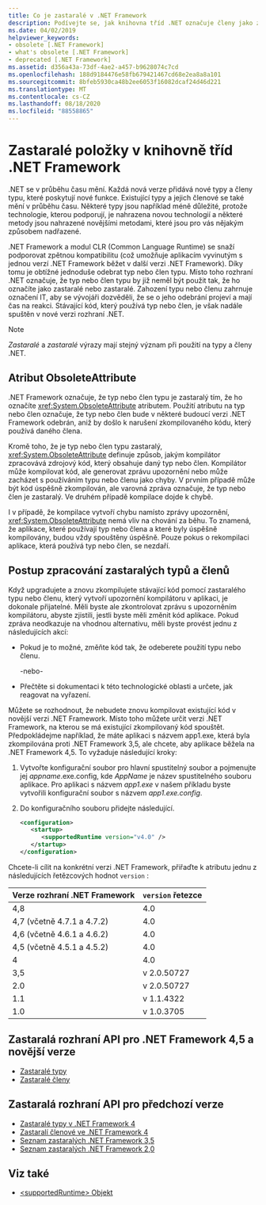```yaml
---
title: Co je zastaralé v .NET Framework
description: Podívejte se, jak knihovna tříd .NET označuje členy jako zastaralé. Pochopení atributu ObsoleteAttribute, jak zpracovávat zastaralé typy a členy a další.
ms.date: 04/02/2019
helpviewer_keywords:
- obsolete [.NET Framework]
- what's obsolete [.NET Framework]
- deprecated [.NET Framework]
ms.assetid: d356a43a-73df-4ae2-a457-b9628074c7cd
ms.openlocfilehash: 188d9184476e58fb679421467cd68e2ea8a8a101
ms.sourcegitcommit: 8bfeb5930ca48b2ee6053f16082dcaf24d46d221
ms.translationtype: MT
ms.contentlocale: cs-CZ
ms.lasthandoff: 08/18/2020
ms.locfileid: "88558865"
---
```

# <a name="whats-obsolete-in-the-net-framework-class-library"></a>Zastaralé položky v knihovně tříd .NET Framework

.NET se v průběhu času mění. Každá nová verze přidává nové typy a členy typu, které poskytují nové funkce. Existující typy a jejich členové se také mění v průběhu času. Některé typy jsou například méně důležité, protože technologie, kterou podporují, je nahrazena novou technologií a některé metody jsou nahrazené novějšími metodami, které jsou pro vás nějakým způsobem nadřazené.

.NET Framework a modul CLR (Common Language Runtime) se snaží podporovat zpětnou kompatibilitu (což umožňuje aplikacím vyvinutým s jednou verzí .NET Framework běžet v další verzi .NET Framework). Díky tomu je obtížné jednoduše odebrat typ nebo člen typu. Místo toho rozhraní .NET označuje, že typ nebo člen typu by již neměl být použit tak, že ho označíte jako zastaralé nebo zastaralé. Zahození typu nebo členu zahrnuje označení IT, aby se vývojáři dozvěděli, že se o jeho odebrání projeví a mají čas na reakci. Stávající kód, který používá typ nebo člen, je však nadále spuštěn v nové verzi rozhraní .NET.

> [!NOTE]
> *Zastaralé* a *zastaralé* výrazy mají stejný význam při použití na typy a členy .NET.

## <a name="the-obsoleteattribute-attribute"></a>Atribut ObsoleteAttribute

.NET Framework označuje, že typ nebo člen typu je zastaralý tím, že ho označíte <xref:System.ObsoleteAttribute> atributem. Použití atributu na typ nebo člen označuje, že typ nebo člen bude v některé budoucí verzi .NET Framework odebrán, aniž by došlo k narušení zkompilovaného kódu, který používá daného člena.

Kromě toho, že je typ nebo člen typu zastaralý, <xref:System.ObsoleteAttribute> definuje způsob, jakým kompilátor zpracovává zdrojový kód, který obsahuje daný typ nebo člen. Kompilátor může kompilovat kód, ale generovat zprávu upozornění nebo může zacházet s používáním typu nebo členu jako chyby. V prvním případě může být kód úspěšně zkompilován, ale varovná zpráva označuje, že typ nebo člen je zastaralý. Ve druhém případě kompilace dojde k chybě.

I v případě, že kompilace vytvoří chybu namísto zprávy upozornění, <xref:System.ObsoleteAttribute> nemá vliv na chování za běhu. To znamená, že aplikace, které používají typ nebo člena a které byly úspěšně kompilovány, budou vždy spouštěny úspěšně. Pouze pokus o rekompilaci aplikace, která používá typ nebo člen, se nezdaří.

## <a name="how-to-handle-obsolete-types-and-members"></a>Postup zpracování zastaralých typů a členů

Když upgradujete a znovu zkompilujete stávající kód pomocí zastaralého typu nebo členu, který vytvoří upozornění kompilátoru v aplikaci, je dokonale přijatelné. Měli byste ale zkontrolovat zprávu s upozorněním kompilátoru, abyste zjistili, jestli byste měli změnit kód aplikace. Pokud zpráva neodkazuje na vhodnou alternativu, měli byste provést jednu z následujících akcí:

- Pokud je to možné, změňte kód tak, že odeberete použití typu nebo členu.

     -nebo-

- Přečtěte si dokumentaci k této technologické oblasti a určete, jak reagovat na vyřazení.

Můžete se rozhodnout, že nebudete znovu kompilovat existující kód v novější verzi .NET Framework. Místo toho můžete určit verzi .NET Framework, na kterou se má existující zkompilovaný kód spouštět. Předpokládejme například, že máte aplikaci s názvem app1.exe, která byla zkompilována proti .NET Framework 3,5, ale chcete, aby aplikace běžela na .NET Framework 4,5. To vyžaduje následující kroky:

1. Vytvořte konfigurační soubor pro hlavní spustitelný soubor a pojmenujte jej *appname*.exe.config, kde *AppName* je název spustitelného souboru aplikace. Pro aplikaci s názvem *app1.exe* v našem příkladu byste vytvořili konfigurační soubor s názvem *app1.exe.config*.

2. Do konfiguračního souboru přidejte následující.

    ```xml
    <configuration>
       <startup>
          <supportedRuntime version="v4.0" />
       </startup>
    </configuration>
    ```

Chcete-li cílit na konkrétní verzi .NET Framework, přiřaďte k atributu jednu z následujících řetězcových hodnot `version` :

|Verze rozhraní .NET Framework|`version` řetezce|
|-|-|
|4,8|4.0|
|4,7 (včetně 4.7.1 a 4.7.2)|4.0|
|4,6 (včetně 4.6.1 a 4.6.2)|4.0|
|4,5 (včetně 4.5.1 a 4.5.2)|4.0|
|4|4.0|
|3,5|v 2.0.50727|
|2.0|v 2.0.50727|
|1.1|v 1.1.4322|
|1.0|v 1.0.3705|

## <a name="obsolete-apis-for-net-framework-45-and-later-versions"></a>Zastaralá rozhraní API pro .NET Framework 4,5 a novější verze

- [Zastaralé typy](obsolete-types.md)
- [Zastaralé členy](obsolete-members.md)

## <a name="obsolete-apis-for-previous-versions"></a>Zastaralá rozhraní API pro předchozí verze

- [Zastaralé typy v .NET Framework 4](https://docs.microsoft.com/previous-versions/dotnet/netframework-4.0/ee461503(v=vs.100))
- [Zastaralí členové ve .NET Framework 4](https://docs.microsoft.com/previous-versions/dotnet/netframework-4.0/ee471421(v=vs.100))
- [Seznam zastaralých .NET Framework 3,5](https://docs.microsoft.com/previous-versions/cc835481(v=msdn.10))
- [Seznam zastaralých .NET Framework 2,0](https://docs.microsoft.com/previous-versions/aa497286(v=msdn.10))

## <a name="see-also"></a>Viz také

- [\<supportedRuntime> Objekt](../configure-apps/file-schema/startup/supportedruntime-element.md)
